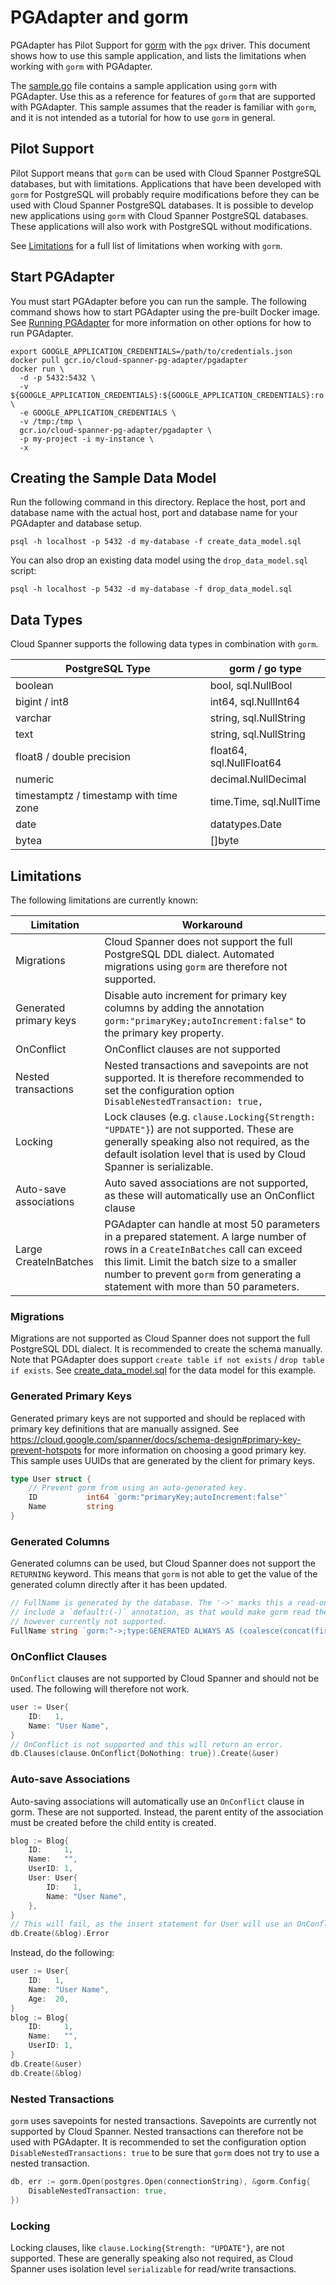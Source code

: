 # PGAdapter and gorm

PGAdapter has Pilot Support for [gorm](https://gorm.io/) with the `pgx` driver. This document shows
how to use this sample application, and lists the limitations when working with `gorm` with PGAdapter.

The [sample.go](sample.go) file contains a sample application using `gorm` with PGAdapter. Use this as a reference for
features of `gorm` that are supported with PGAdapter. This sample assumes that the reader is familiar with `gorm`, and
it is not intended as a tutorial for how to use `gorm` in general.

## Pilot Support
Pilot Support means that `gorm` can be used with Cloud Spanner PostgreSQL databases, but with limitations.
Applications that have been developed with `gorm` for PostgreSQL will probably require modifications
before they can be used with Cloud Spanner PostgreSQL databases. It is possible to develop new
applications using `gorm` with Cloud Spanner PostgreSQL databases. These applications will also work
with PostgreSQL without modifications.

See [Limitations](#limitations) for a full list of limitations when working with `gorm`.

## Start PGAdapter
You must start PGAdapter before you can run the sample. The following command shows how to start PGAdapter using the
pre-built Docker image. See [Running PGAdapter](../../../README.md#usage) for more information on other options for how
to run PGAdapter.

```shell
export GOOGLE_APPLICATION_CREDENTIALS=/path/to/credentials.json
docker pull gcr.io/cloud-spanner-pg-adapter/pgadapter
docker run \
  -d -p 5432:5432 \
  -v ${GOOGLE_APPLICATION_CREDENTIALS}:${GOOGLE_APPLICATION_CREDENTIALS}:ro \
  -e GOOGLE_APPLICATION_CREDENTIALS \
  -v /tmp:/tmp \
  gcr.io/cloud-spanner-pg-adapter/pgadapter \
  -p my-project -i my-instance \
  -x
```

## Creating the Sample Data Model
Run the following command in this directory. Replace the host, port and database name with the actual host, port and
database name for your PGAdapter and database setup.

```shell
psql -h localhost -p 5432 -d my-database -f create_data_model.sql
```

You can also drop an existing data model using the `drop_data_model.sql` script:

```shell
psql -h localhost -p 5432 -d my-database -f drop_data_model.sql
```

## Data Types
Cloud Spanner supports the following data types in combination with `gorm`.

| PostgreSQL Type                         | gorm / go type               |
|-----------------------------------------|------------------------------|
| boolean                                 | bool, sql.NullBool           |
| bigint / int8                           | int64, sql.NullInt64         |
| varchar                                 | string, sql.NullString       |
| text                                    | string, sql.NullString       |
| float8 / double precision               | float64, sql.NullFloat64     |
| numeric                                 | decimal.NullDecimal          |
| timestamptz / timestamp with time zone  | time.Time, sql.NullTime      |
| date                                    | datatypes.Date               |
| bytea                                   | []byte                       |


## Limitations
The following limitations are currently known:

| Limitation             | Workaround                                                                                                                                                                                                                                                         |
|------------------------|--------------------------------------------------------------------------------------------------------------------------------------------------------------------------------------------------------------------------------------------------------------------|
| Migrations             | Cloud Spanner does not support the full PostgreSQL DDL dialect. Automated migrations using `gorm` are therefore not supported.                                                                                                                                     |
| Generated primary keys | Disable auto increment for primary key columns by adding the annotation `gorm:"primaryKey;autoIncrement:false"` to the primary key property.                                                                                                                       |
| OnConflict             | OnConflict clauses are not supported                                                                                                                                                                                                                               |
| Nested transactions    | Nested transactions and savepoints are not supported. It is therefore recommended to set the configuration option `DisableNestedTransaction: true,`                                                                                                                |
| Locking                | Lock clauses (e.g. `clause.Locking{Strength: "UPDATE"}`) are not supported. These are generally speaking also not required, as the default isolation level that is used by Cloud Spanner is serializable.                                                          |
| Auto-save associations | Auto saved associations are not supported, as these will automatically use an OnConflict clause                                                                                                                                                                    |
| Large CreateInBatches  | PGAdapter can handle at most 50 parameters in a prepared statement. A large number of rows in a `CreateInBatches` call can exceed this limit. Limit the batch size to a smaller number to prevent `gorm` from generating a statement with more than 50 parameters. |

### Migrations
Migrations are not supported as Cloud Spanner does not support the full PostgreSQL DDL dialect. It is recommended to
create the schema manually. Note that PGAdapter does support `create table if not exists` / `drop table if exists`.
See [create_data_model.sql](create_data_model.sql) for the data model for this example.

### Generated Primary Keys
Generated primary keys are not supported and should be replaced with primary key definitions that
are manually assigned. See https://cloud.google.com/spanner/docs/schema-design#primary-key-prevent-hotspots
for more information on choosing a good primary key. This sample uses UUIDs that are generated by the client for primary
keys.

```go
type User struct {
	// Prevent gorm from using an auto-generated key.
	ID           int64 `gorm:"primaryKey;autoIncrement:false"`
	Name         string
}
```

### Generated Columns
Generated columns can be used, but Cloud Spanner does not support the `RETURNING` keyword. This means that `gorm` is not
able to get the value of the generated column directly after it has been updated.

```go
// FullName is generated by the database. The '->' marks this a read-only field. Preferably this field should also
// include a `default:(-)` annotation, as that would make gorm read the value back using a RETURNING clause. That is
// however currently not supported.
FullName string `gorm:"->;type:GENERATED ALWAYS AS (coalesce(concat(first_name,' '::varchar,last_name))) STORED;"`
```

### OnConflict Clauses
`OnConflict` clauses are not supported by Cloud Spanner and should not be used. The following will
therefore not work.

```go
user := User{
    ID:   1,
    Name: "User Name",
}
// OnConflict is not supported and this will return an error.
db.Clauses(clause.OnConflict{DoNothing: true}).Create(&user)
```

### Auto-save Associations
Auto-saving associations will automatically use an `OnConflict` clause in gorm. These are not
supported. Instead, the parent entity of the association must be created before the child entity is
created.

```go
blog := Blog{
    ID:     1,
    Name:   "",
    UserID: 1,
    User: User{
        ID:   1,
        Name: "User Name",
    },
}
// This will fail, as the insert statement for User will use an OnConflict clause.
db.Create(&blog).Error
```

Instead, do the following:

```go
user := User{
    ID:   1,
    Name: "User Name",
    Age:  20,
}
blog := Blog{
    ID:     1,
    Name:   "",
    UserID: 1,
}
db.Create(&user)
db.Create(&blog)
```

### Nested Transactions
`gorm` uses savepoints for nested transactions. Savepoints are currently not supported by Cloud Spanner. Nested
transactions can therefore not be used with PGAdapter. It is recommended to set the configuration option
`DisableNestedTransactions: true` to be sure that `gorm` does not try to use a nested transaction.

```go
db, err := gorm.Open(postgres.Open(connectionString), &gorm.Config{
    DisableNestedTransaction: true,
})
```

### Locking
Locking clauses, like `clause.Locking{Strength: "UPDATE"}`, are not supported. These are generally speaking also not
required, as Cloud Spanner uses isolation level `serializable` for read/write transactions.
